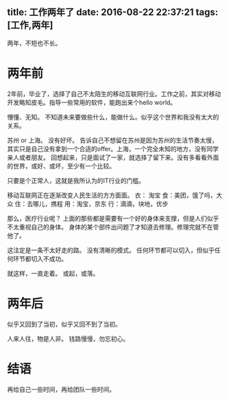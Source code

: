 title: 工作两年了
date: 2016-08-22 22:37:21
tags: [工作,两年]
---

两年，不短也不长。
<!--more-->

# 两年前
2年前，毕业了，选择了自己不太陌生的移动互联网行业。工作之前，其实对移动开发略知皮毛。指导一些常用的软件，能跑出来个hello world。

懵懂、无知。 不知道未来要做些什么，能做什么。似乎这个世界和我没有太大的关系。

苏州 or 上海。 没有好坏。 告诉自己不想留在苏州是因为苏州的生活节奏太慢，其实只是自己没有拿到一个合适的offer。上海，一个完全未知的地方，没有同学亲人或者朋友。 回想起来，只是面试了一家，就选择了留下来。没有多看看外面的世界，或好、或坏，至少有一个比较。

只要是个正常人，这就是我所认为的IT行业的门槛。

移动互联网正在逐渐改变人民生活的方方面面。 
衣： 淘宝
食：美团，饿了吗，大众
住：去哪儿，携程
用：淘宝，京东
行：滴滴，块地，优步

那么，医疗行业呢？
上面的那些都是需要有一个好的身体来支撑，但是人们似乎不太重视自己的身体。 身体的某个部件出问题了才知道去修理。修理完就不在管他了。

这注定是一条不太好走的路。 没有清晰的模式。 任何环节都可以切入，但似乎任何环节都切入不成功。

就这样，一直走着。
或起，或落。

# 两年后
似乎又回到了当初，似乎又回不到了当初。

人来人往，物是人非。
钱路慢慢，勿忘初心。

# 结语
 再给自己一些时间，再给团队一些时间。
